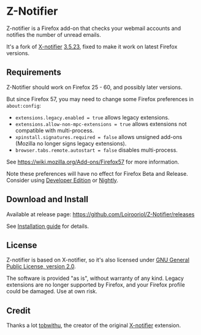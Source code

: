 # Z-Notifier
Z-notifier is a Firefox add-on that checks your webmail accounts and notifies the number of unread emails.

It's a fork of [X-notifier](https://addons.mozilla.org/firefox/addon/xnotifier/) [3.5.23](https://addons.mozilla.org/firefox/addon/xnotifier/versions/3.5.23), fixed to make it work on latest Firefox versions.

## Requirements
Z-Notifier should work on Firefox 25 - 60, and possibly later versions.

But since Firefox 57, you may need to change some Firefox preferences in `about:config`:
 - `extensions.legacy.enabled = true` allows legacy extensions.
 - `extensions.allow-non-mpc-extensions = true` allows extensions not compatible with multi-process.
 - `xpinstall.signatures.required = false` allows unsigned add-ons (Mozilla no longer signs legacy extensions).
 - `browser.tabs.remote.autostart = false` disables multi-process.

See https://wiki.mozilla.org/Add-ons/Firefox57 for more information.

Note these preferences will have no effect for Firefox Beta and Release. Consider using [Developer Edition](https://www.mozilla.org/firefox/channel/desktop/#developer) or [Nightly](https://www.mozilla.org/firefox/channel/desktop/#nightly).

## Download and Install
Available at release page: https://github.com/Loirooriol/Z-Notifier/releases

See [Installation guide](https://github.com/Loirooriol/Z-Notifier/wiki/Installation-guide) for details.

## License
Z-notifier is based on X-notifier, so it's also licensed under [GNU General Public License, version 2.0](http://www.gnu.org/licenses/gpl-2.0.html).

The software is provided "as is", without warranty of any kind. Legacy extensions are no longer supported by Firefox, and your Firefox profile could be damaged. Use at own risk.

## Credit
Thanks a lot [tobwithu](http://xnotifier.tobwithu.com), the creator of the original [X-notifier](https://addons.mozilla.org/firefox/addon/xnotifier/) extension.

